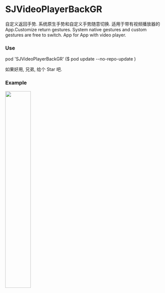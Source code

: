 # SJVideoPlayerBackGR
自定义返回手势. 系统原生手势和自定义手势随意切换. 适用于带有视频播放器的App.Customize return gestures. System native gestures and custom gestures are free to switch. App for App with video player.

### Use
pod 'SJVideoPlayerBackGR' ($ pod update --no-repo-update )

如果好用, 兄弟, 给个 Star 吧.

### Example
<img src="https://github.com/changsanjiang/SJVideoPlayerBackGR/blob/master/SJBackGRProject/SJBackGRProject/GestrueSample.gif" width="40%">


